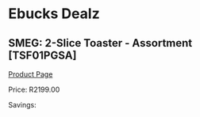 
# Ebucks Dealz
## SMEG: 2-Slice Toaster - Assortment [TSF01PGSA]
[Product Page](https://www.ebucks.com/web/shop/productSelected.do?prodId=732248127&catId=704985963)

Price: R2199.00

Savings: 


	